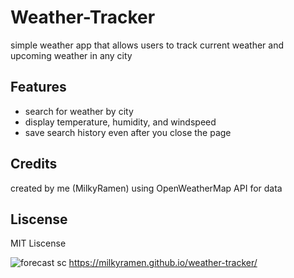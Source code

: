 # Weather-Tracker
simple weather app that allows users to track current weather and upcoming weather in any city

## Features
* search for weather by city
* display temperature, humidity, and windspeed
* save search history even after you close the page

## Credits
created by me (MilkyRamen) using OpenWeatherMap API for data

## Liscense
MIT Liscense


![forecast sc](https://user-images.githubusercontent.com/127574535/235051108-894fa30d-5527-4a96-8f3c-687172d66cb6.PNG)
https://milkyramen.github.io/weather-tracker/
